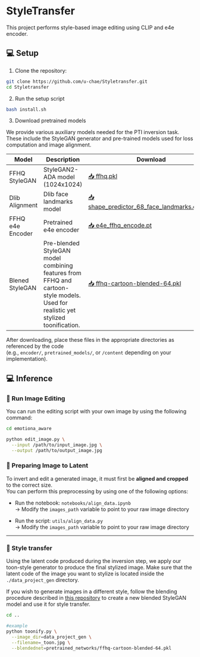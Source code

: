 # StyleTransfer

This project performs style-based image editing using CLIP and e4e encoder.

## 💻 Setup

1. Clone the repository:

```bash
git clone https://github.com/u-chae/Styletransfer.git
cd Styletransfer
```
2. Run the setup script

```bash
bash install.sh
```
3. Download pretrained models

We provide various auxiliary models needed for the PTI inversion task.  
These include the StyleGAN generator and pre-trained models used for loss computation and image alignment.

| Model             | Description                             | Download |
|------------------|-----------------------------------------|----------|
| FFHQ StyleGAN    | StyleGAN2-ADA model (1024x1024)         | [📥 ffhq.pkl](https://nvlabs-fi-cdn.nvidia.com/stylegan2-ada-pytorch/pretrained/ffhq.pkl) |
| Dlib Alignment   | Dlib face landmarks model               | [📥 shape_predictor_68_face_landmarks.dat.bz2](https://drive.google.com/file/d/1HKmjg6iXsWr4aFPuU0gBXPGR83wqMzq7/view)
| FFHQ e4e Encoder | Pretrained e4e encoder                  | [📥 e4e_ffhq_encode.pt](https://drive.google.com/file/d/1ALC5CLA89Ouw40TwvxcwebhzWXM5YSCm/view)
| Blened StyleGAN  | Pre-blended StyleGAN model combining features from FFHQ and cartoon-style models. Used for realistic yet stylized toonification.    |  [📥 ffhq-cartoon-blended-64.pkl](https://drive.usercontent.google.com/download?id=1-04v78_pI59M0IvhcKxsm3YhK2-plnbj&export=download&authuser=0)

After downloading, place these files in the appropriate directories as referenced by the code  
(e.g., `encoder/`, `pretrained_models/`, or `/content` depending on your implementation).

## 💻 Inference

### 🚀 Run Image Editing

You can run the editing script with your own image by using the following command:

```bash
cd emotiona_aware

python edit_image.py \
  --input /path/to/input_image.jpg \
  --output /path/to/output_image.jpg 
```

### 📁 Preparing Image to Latent

To invert and edit a generated image, it must first be **aligned and cropped** to the correct size.  
You can perform this preprocessing by using one of the following options:

- Run the notebook: `notebooks/align_data.ipynb`  
  → Modify the `images_path` variable to point to your raw image directory

- Run the script: `utils/align_data.py`  
  → Modify the `images_path` variable to point to your raw image directory

---

### 🎨  Style transfer

Using the latent code produced during the inversion step, we apply our toon-style generator to produce the final stylized image. 
Make sure that the latent code of the image you want to stylize is located inside the `./data_project_gen` directory.

If you wish to generate images in a different style, follow the blending procedure described in [this repository](https://github.com/justinpinkney/toonify/tree/master) to create a new blended StyleGAN model and use it for style transfer.

```bash
cd ..

#example
python toonify.py \
  --image_dir=data_project_gen \
  --filename=_toon.jpg \
  --blendednet=pretrained_networks/ffhq-cartoon-blended-64.pkl
```



